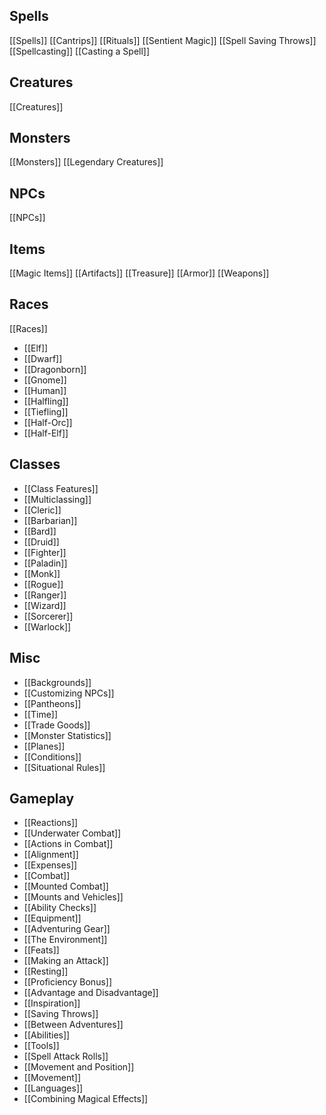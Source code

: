 ## Spells
[[Spells]]
[[Cantrips]]
[[Rituals]]
[[Sentient Magic]]
[[Spell Saving Throws]]
[[Spellcasting]]
[[Casting a Spell]]

## Creatures
[[Creatures]]

## Monsters
[[Monsters]]
[[Legendary Creatures]]

## NPCs

[[NPCs]]

## Items

[[Magic Items]]
[[Artifacts]]
[[Treasure]]
[[Armor]]
[[Weapons]]

## Races
[[Races]]
- [[Elf]]
- [[Dwarf]]
- [[Dragonborn]]
- [[Gnome]]
- [[Human]]
- [[Halfling]]
- [[Tiefling]]
- [[Half-Orc]]
- [[Half-Elf]]

## Classes
- [[Class Features]]
- [[Multiclassing]]
- [[Cleric]]
- [[Barbarian]]
- [[Bard]]
- [[Druid]]
- [[Fighter]]
- [[Paladin]]
- [[Monk]]
- [[Rogue]]
- [[Ranger]]
- [[Wizard]]
- [[Sorcerer]]
- [[Warlock]]

## Misc
- [[Backgrounds]]
- [[Customizing NPCs]]
- [[Pantheons]]
- [[Time]]
- [[Trade Goods]]
- [[Monster Statistics]]
- [[Planes]]
- [[Conditions]]
- [[Situational Rules]]

## Gameplay
- [[Reactions]]
- [[Underwater Combat]]
- [[Actions in Combat]]
- [[Alignment]]
- [[Expenses]]
- [[Combat]]
- [[Mounted Combat]]
- [[Mounts and Vehicles]]
- [[Ability Checks]]
- [[Equipment]]
- [[Adventuring Gear]]
- [[The Environment]]
- [[Feats]]
- [[Making an Attack]]
- [[Resting]]
- [[Proficiency Bonus]]
- [[Advantage and Disadvantage]]
- [[Inspiration]]
- [[Saving Throws]]
- [[Between Adventures]]
- [[Abilities]]
- [[Tools]]
- [[Spell Attack Rolls]]
- [[Movement and Position]]
- [[Movement]]
- [[Languages]]
- [[Combining Magical Effects]]